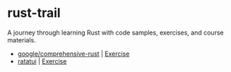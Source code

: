 # rust-trail
A journey through learning Rust with code samples, exercises, and course materials.

- [google/comprehensive-rust](https://google.github.io/comprehensive-rust) | [Exercise](/comprehensive-rust/)
- [ratatui](https://ratatui.rs/) | [Exercise](/ratatui-turorial/)
